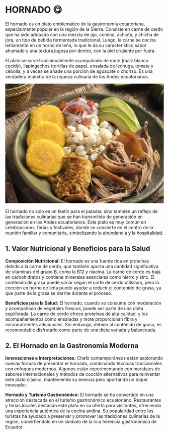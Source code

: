  # HORNADO 😋

El hornado es un plato emblemático de la gastronomía ecuatoriana, especialmente popular en la región de la Sierra. Consiste en carne de cerdo que ha sido adobada con una mezcla de ajo, comino, achiote, y chicha de jora, un tipo de bebida fermentada tradicional. Luego, la carne se cocina lentamente en un horno de leña, lo que le da su característico sabor ahumado y una textura jugosa por dentro, con la piel crujiente por fuera.

El plato se sirve tradicionalmente acompañado de mote (maíz blanco cocido), llapingachos (tortillas de papa), ensalada de lechuga, tomate y cebolla, y a veces se añade una porción de aguacate o chorizo. Es una verdadera muestra de la riqueza culinaria de los Andes ecuatorianos.

![hornado](imagenes/hornado.jpg)

El hornado no solo es un festín para el paladar, sino también un reflejo de las tradiciones culinarias que se han transmitido de generación en generación en los Andes ecuatorianos. Este plato es muy común en celebraciones, ferias y festivales, donde se convierte en el centro de la reunión familiar y comunitaria, simbolizando la abundancia y la hospitalidad.

## 1. Valor Nutricional y Beneficios para la Salud

**Composición Nutricional:** El hornado es una fuente rica en proteínas debido a la carne de cerdo, que también aporta una cantidad significativa de vitaminas del grupo B, como la B12 y niacina. La carne de cerdo es baja en carbohidratos y contiene minerales esenciales como hierro y zinc. El contenido de grasa puede variar según el corte de cerdo utilizado, pero la cocción en horno de leña puede ayudar a reducir el contenido de grasa, ya que parte de la grasa se derrite durante el proceso.

**Beneficios para la Salud:** El hornado, cuando se consume con moderación y acompañado de vegetales frescos, puede ser parte de una dieta equilibrada. La carne de cerdo ofrece proteínas de alta calidad, y los acompañamientos como ensaladas y mote proporcionan fibra y micronutrientes adicionales. Sin embargo, debido al contenido de grasa, es recomendable disfrutarlo como parte de una dieta variada y balanceada.

## 2. El Hornado en la Gastronomía Moderna

**Innovaciones e Interpretaciones:** Chefs contemporáneos están explorando nuevas formas de presentar el hornado, combinando técnicas tradicionales con enfoques modernos. Algunos están experimentando con maridajes de sabores internacionales y métodos de cocción alternativos para reinventar este plato clásico, manteniendo su esencia pero aportando un toque innovador.

**Hornado y Turismo Gastronómico:** El hornado se ha convertido en una atracción destacada en el turismo gastronómico ecuatoriano. Restaurantes y ferias locales destacan este plato en su oferta para visitantes, ofreciendo una experiencia auténtica de la cocina andina. Su popularidad entre los turistas ha ayudado a preservar y promover las tradiciones culinarias de la región, convirtiéndolo en un símbolo de la rica herencia gastronómica de Ecuador.